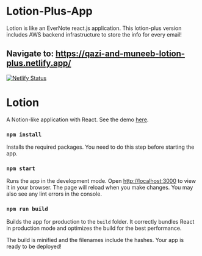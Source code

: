 # Lotion-Plus-App
Lotion is like an EverNote react.js application. This lotion-plus version includes AWS backend infrastructure to store the info for every email!
## Navigate to: https://qazi-and-muneeb-lotion-plus.netlify.app/

[![Netlify Status](https://api.netlify.com/api/v1/badges/b88d104c-2890-46e1-8b42-ba38ab4b6399/deploy-status)](https://app.netlify.com/sites/lotion-ensf381/deploys)

# Lotion

A Notion-like application with React. See the demo [here](https://lotion-ensf381.netlify.app/).

### `npm install`

Installs the required packages. You need to do this step before starting the app.

### `npm start`

Runs the app in the development mode. Open [http://localhost:3000](http://localhost:3000) to view it in your browser. The page will reload when you make changes. You may also see any lint errors in the console.

### `npm run build`

Builds the app for production to the `build` folder. It correctly bundles React in production mode and optimizes the build for the best performance.

The build is minified and the filenames include the hashes. Your app is ready to be deployed!
